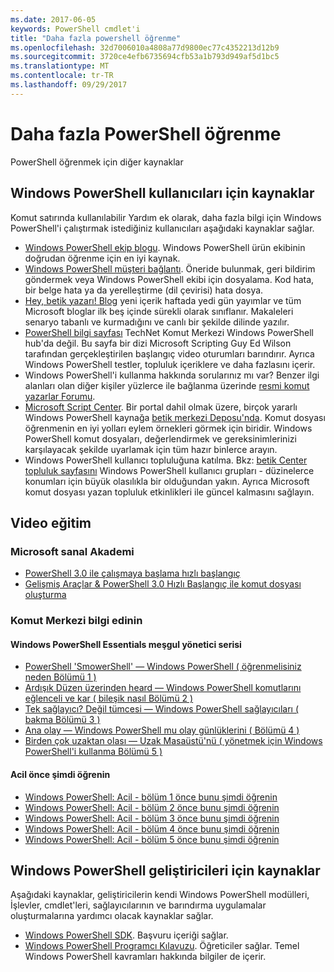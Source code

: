```yaml
---
ms.date: 2017-06-05
keywords: PowerShell cmdlet'i
title: "Daha fazla powershell öğrenme"
ms.openlocfilehash: 32d7006010a4808a77d9800ec77c4352213d12b9
ms.sourcegitcommit: 3720ce4efb6735694cfb53a1b793d949af5d1bc5
ms.translationtype: MT
ms.contentlocale: tr-TR
ms.lasthandoff: 09/29/2017
---
```

# <a name="more-powershell-learning"></a>Daha fazla PowerShell öğrenme

PowerShell öğrenmek için diğer kaynaklar  

## <a name="resources-for-windows-powershell-users"></a>Windows PowerShell kullanıcıları için kaynaklar

Komut satırında kullanılabilir Yardım ek olarak, daha fazla bilgi için Windows PowerShell'i çalıştırmak istediğiniz kullanıcıları aşağıdaki kaynaklar sağlar.

- [Windows PowerShell ekip blogu](http://blogs.msdn.com/b/powershell/). Windows PowerShell ürün ekibinin doğrudan öğrenme için en iyi kaynak.
- [Windows PowerShell müşteri bağlantı](http://Connect.Microsoft.com/PowerShell). Öneride bulunmak, geri bildirim göndermek veya Windows PowerShell ekibi için dosyalama. Kod hata, bir belge hata ya da yerelleştirme (dil çevirisi) hata dosya.
- [Hey, betik yazarı! Blog](https://blogs.technet.microsoft.com/heyscriptingguy/) yeni içerik haftada yedi gün yayımlar ve tüm Microsoft bloglar ilk beş içinde sürekli olarak sınıflanır. Makaleleri senaryo tabanlı ve kurmadığını ve canlı bir şekilde dilinde yazılır.
- [PowerShell bilgi sayfası](https://blogs.technet.microsoft.com/heyscriptingguy/2015/01/04/weekend-scripter-the-best-ways-to-learn-powershell/) TechNet Komut Merkezi Windows PowerShell hub'da değil. Bu sayfa bir dizi Microsoft Scripting Guy Ed Wilson tarafından gerçekleştirilen başlangıç video oturumları barındırır. Ayrıca Windows PowerShell testler, topluluk içeriklere ve daha fazlasını içerir.
- Windows PowerShell'i kullanma hakkında sorularınız mı var? Benzer ilgi alanları olan diğer kişiler yüzlerce ile bağlanma üzerinde [resmi komut yazarlar Forumu](http://social.technet.microsoft.com/forums/itcg/threads/).
- [Microsoft Script Center](https://technet.microsoft.com/scriptcenter). Bir portal dahil olmak üzere, birçok yararlı Windows PowerShell kaynağa [betik merkezi Deposu'nda](http://gallery.technet.microsoft.com/scriptcenter/). Komut dosyası öğrenmenin en iyi yolları eylem örnekleri görmek için biridir. Windows PowerShell komut dosyaları, değerlendirmek ve gereksinimlerinizi karşılayacak şekilde uyarlamak için tüm hazır binlerce arayın.
- Windows PowerShell kullanıcı topluluğuna katılma. Bkz: [betik Center topluluk sayfasını](https://technet.microsoft.com/scriptcenter/hh182567.aspx) Windows PowerShell kullanıcı grupları - düzinelerce konumları için büyük olasılıkla bir olduğundan yakın. Ayrıca Microsoft komut dosyası yazan topluluk etkinlikleri ile güncel kalmasını sağlayın.

## <a name="video-training"></a>Video eğitim

### <a name="microsoft-virtual-academy"></a>Microsoft sanal Akademi
- [PowerShell 3.0 ile çalışmaya başlama hızlı başlangıç](https://mva.microsoft.com/en-US/training-courses/getting-started-with-powershell-30-jump-start-8276)
- [Gelişmiş Araçlar & PowerShell 3.0 Hızlı Başlangıç ile komut dosyası oluşturma](https://mva.microsoft.com/en-US/training-courses/advanced-tools-scripting-with-powershell-30-jump-start-8231)

### <a name="script-center-learn"></a>Komut Merkezi bilgi edinin
#### <a name="windows-powershell-essentials-for-the-busy-admin-series"></a>Windows PowerShell Essentials meşgul yönetici serisi
- [PowerShell 'SmowerShell' — Windows PowerShell &#40; öğrenmelisiniz neden Bölümü 1 &#41;](http://dlbmodigital.microsoft.com/webcasts/wmv/23976_Dnl_L.wmv)
- [Ardışık Düzen üzerinden heard — Windows PowerShell komutlarını eğlenceli ve kar &#40; bileşik nasıl Bölümü 2 &#41;](http://dlbmodigital.microsoft.com/webcasts/wmv/23977_Dnl_L.wmv)
- [Tek sağlayıcı? Değil tümcesi — Windows PowerShell sağlayıcıları &#40; bakma Bölümü 3 &#41;](http://dlbmodigital.microsoft.com/webcasts/wmv/23978_Dnl_L.wmv)
- [Ana olay — Windows PowerShell mu olay günlüklerini &#40; Bölümü 4 &#41;](http://dlbmodigital.microsoft.com/webcasts/wmv/23979_Dnl_L.wmv)
- [Birden çok uzaktan olası — Uzak Masaüstü'nü &#40; yönetmek için Windows PowerShell'i kullanma Bölümü 5 &#41;](http://dlbmodigital.microsoft.com/webcasts/wmv/23980_Dnl_L.wmv)

#### <a name="learn-it-now-before-its-an-emergency"></a>Acil önce şimdi öğrenin
- [Windows PowerShell: Acil - bölüm 1 önce bunu şimdi öğrenin](http://dlbmodigital.microsoft.com/webcasts/wmv/1032481530_Dnl_L.wmv)
- [Windows PowerShell: Acil - bölüm 2 önce bunu şimdi öğrenin](http://dlbmodigital.microsoft.com/webcasts/wmv/1032481542_Dnl_L.wmv)
- [Windows PowerShell: Acil - bölüm 3 önce bunu şimdi öğrenin](http://dlbmodigital.microsoft.com/webcasts/wmv/1032481548_Dnl_L.wmv)
- [Windows PowerShell: Acil - bölüm 4 önce bunu şimdi öğrenin](http://dlbmodigital.microsoft.com/webcasts/wmv/1032481552_Dnl_L.wmv)
- [Windows PowerShell: Acil - bölüm 5 önce bunu şimdi öğrenin](http://dlbmodigital.microsoft.com/webcasts/wmv/1032481554_Dnl_L.wmv)

## <a name="resources-for-windows-powershell-developers"></a>Windows PowerShell geliştiricileri için kaynaklar

Aşağıdaki kaynaklar, geliştiricilerin kendi Windows PowerShell modülleri, İşlevler, cmdlet'leri, sağlayıcılarının ve barındırma uygulamalar oluşturmalarına yardımcı olacak kaynaklar sağlar.

- [Windows PowerShell SDK](http://go.microsoft.com/fwlink/p/?LinkID=89595). Başvuru içeriği sağlar.
- [Windows PowerShell Programcı Kılavuzu](http://go.microsoft.com/fwlink/p/?LinkID=89596). Öğreticiler sağlar. Temel Windows PowerShell kavramları hakkında bilgiler de içerir.

